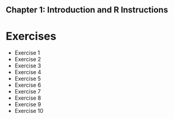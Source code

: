 ## Chapter 1: Introduction and R Instructions

# Exercises

* Exercise 1
* Exercise 2
* Exercise 3
* Exercise 4
* Exercise 5
* Exercise 6
* Exercise 7
* Exercise 8
* Exercise 9 
* Exercise 10
